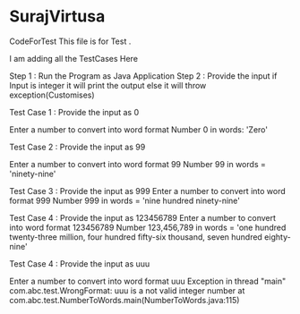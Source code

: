 # SurajVirtusa
CodeForTest
This file is for Test .

I am adding all the TestCases Here

Step 1 : Run the Program as Java Application
Step 2 : Provide the input
if Input is integer it will print the output else it will throw exception(Customises)

Test Case 1 : Provide the input as 0

Enter a number to convert into word format
Number 0 in words:  'Zero' 

Test Case 2 : Provide the input as 99

Enter a number to convert into word format
99
Number 99 in words  = 'ninety-nine'

Test Case 3 : Provide the input as 999
Enter a number to convert into word format
999
Number 999 in words  = 'nine hundred ninety-nine'

Test Case 4 : Provide the input as 123456789
Enter a number to convert into word format
123456789
Number 123,456,789 in words  = 'one hundred twenty-three million, four hundred fifty-six thousand, seven hundred eighty-nine'

Test Case 4 : Provide the input as uuu

Enter a number to convert into word format
uuu
Exception in thread "main" com.abc.test.WrongFormat: uuu is a not valid integer number
	at com.abc.test.NumberToWords.main(NumberToWords.java:115)
